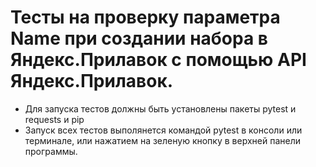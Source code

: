 ﻿# Тесты на проверку параметра Name при создании набора в Яндекс.Прилавок с помощью API Яндекс.Прилавок.
- Для запуска тестов должны быть установлены пакеты pytest и requests и pip
- Запуск всех тестов выполянется командой pytest в консоли или терминале, или нажатием на зеленую кнопку в верхней панели программы.